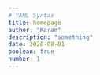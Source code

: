 ```yaml
---
# YAML Syntax
title: homepage
author: "Karam"
description: "something"
date: 2020-08-01
boolean: true
number: 1
---
```

